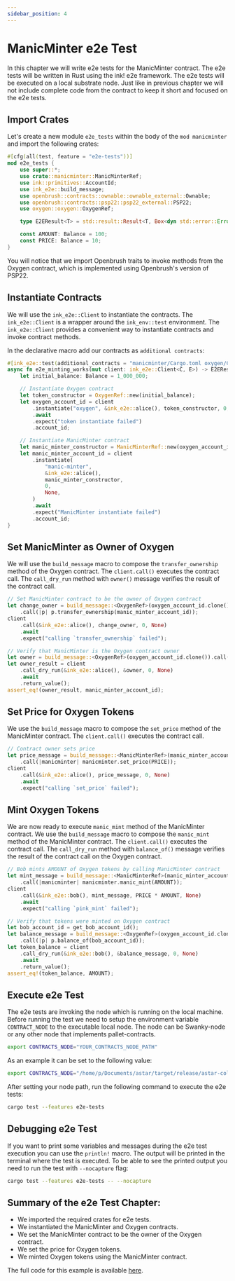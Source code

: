 ```yaml
---
sidebar_position: 4
---
```


# ManicMinter e2e Test
In this chapter we will write e2e tests for the ManicMinter contract. The e2e tests will be written in Rust using the ink! e2e framework. The e2e tests will be executed on a local substrate node.
Just like in previous chapter we will not include complete code from the contract to keep it short and focused on the e2e tests.
## Import Crates
Let's create a new module `e2e_tests` within the body of the `mod manicminter` and import the following crates:
```rust
#[cfg(all(test, feature = "e2e-tests"))]
mod e2e_tests {
    use super::*;
    use crate::manicminter::ManicMinterRef;
    use ink::primitives::AccountId;
    use ink_e2e::build_message;
    use openbrush::contracts::ownable::ownable_external::Ownable;
    use openbrush::contracts::psp22::psp22_external::PSP22;
    use oxygen::oxygen::OxygenRef;

    type E2EResult<T> = std::result::Result<T, Box<dyn std::error::Error>>;

    const AMOUNT: Balance = 100;
    const PRICE: Balance = 10;
}
```
You will notice that we import Openbrush traits to invoke methods from the Oxygen contract, which is implemented using Openbrush's version of PSP22.

## Instantiate Contracts
We will use the `ink_e2e::Client` to instantiate the contracts. The `ink_e2e::Client` is a wrapper around the `ink_env::test` environment. The `ink_e2e::Client` provides a convenient way to instantiate contracts and invoke contract methods. 

In the declarative macro add our contracts as `additional contracts`:
```rust
#[ink_e2e::test(additional_contracts = "manicminter/Cargo.toml oxygen/Cargo.toml")]
async fn e2e_minting_works(mut client: ink_e2e::Client<C, E>) -> E2EResult<()> {
    let initial_balance: Balance = 1_000_000;

    // Instantiate Oxygen contract
    let token_constructor = OxygenRef::new(initial_balance);
    let oxygen_account_id = client
        .instantiate("oxygen", &ink_e2e::alice(), token_constructor, 0, None)
        .await
        .expect("token instantiate failed")
        .account_id;

    // Instantiate ManicMinter contract
    let manic_minter_constructor = ManicMinterRef::new(oxygen_account_id);
    let manic_minter_account_id = client
        .instantiate(
            "manic-minter",
            &ink_e2e::alice(),
            manic_minter_constructor,
            0,
            None,
        )
        .await
        .expect("ManicMinter instantiate failed")
        .account_id;
}
```

## Set ManicMinter as Owner of Oxygen
We will use the `build_message` macro to compose the `transfer_ownership` method of the Oxygen contract. The `client.call()` executes the contract call. The `call_dry_run` method with `owner()` message verifies the result of the contract call.

```rust
// Set ManicMinter contract to be the owner of Oxygen contract
let change_owner = build_message::<OxygenRef>(oxygen_account_id.clone())
    .call(|p| p.transfer_ownership(manic_minter_account_id));
client
    .call(&ink_e2e::alice(), change_owner, 0, None)
    .await
    .expect("calling `transfer_ownership` failed");

// Verify that ManicMinter is the Oxygen contract owner
let owner = build_message::<OxygenRef>(oxygen_account_id.clone()).call(|p| p.owner());
let owner_result = client
    .call_dry_run(&ink_e2e::alice(), &owner, 0, None)
    .await
    .return_value();
assert_eq!(owner_result, manic_minter_account_id);
```

## Set Price for Oxygen Tokens

We  use the `build_message` macro to compose the `set_price` method of the ManicMinter contract. The `client.call()` executes the contract call. 

```rust
// Contract owner sets price
let price_message = build_message::<ManicMinterRef>(manic_minter_account_id.clone())
    .call(|manicminter| manicminter.set_price(PRICE));
client
    .call(&ink_e2e::alice(), price_message, 0, None)
    .await
    .expect("calling `set_price` failed");

```
## Mint Oxygen Tokens
We are now ready to execute `manic_mint` method of the ManicMinter contract. We use the `build_message` macro to compose the `manic_mint` method of the ManicMinter contract. The `client.call()` executes the contract call. The `call_dry_run` method with `balance_of()` message verifies the result of the contract call on the Oxygen contract.

```rust
// Bob mints AMOUNT of Oxygen tokens by calling ManicMinter contract
let mint_message = build_message::<ManicMinterRef>(manic_minter_account_id.clone())
    .call(|manicminter| manicminter.manic_mint(AMOUNT));
client
    .call(&ink_e2e::bob(), mint_message, PRICE * AMOUNT, None)
    .await
    .expect("calling `pink_mint` failed");

// Verify that tokens were minted on Oxygen contract
let bob_account_id = get_bob_account_id();
let balance_message = build_message::<OxygenRef>(oxygen_account_id.clone())
    .call(|p| p.balance_of(bob_account_id));
let token_balance = client
    .call_dry_run(&ink_e2e::bob(), &balance_message, 0, None)
    .await
    .return_value();
assert_eq!(token_balance, AMOUNT);
```

## Execute e2e Test
The e2e tests are invoking the node which is running on the local machine. 
Before running the test we need to setup the environment variable `CONTRACT_NODE` to the executable local node. The node can be Swanky-node or any other node that implements pallet-contracts.
```bash
export CONTRACTS_NODE="YOUR_CONTRACTS_NODE_PATH"
```
As an example it can be set to the following value:
```bash
export CONTRACTS_NODE="/home/p/Documents/astar/target/release/astar-collator"
```
After setting your node path, run the following command to execute the e2e tests:
```bash
cargo test --features e2e-tests
``` 
## Debugging e2e Test
If you want to print some variables and messages during the e2e test execution you can use the `println!` macro. The output will be printed in the terminal where the test is executed. To be able to see the printed output you need to run the test with `--nocapture` flag:
```bash
cargo test --features e2e-tests -- --nocapture
```

## Summary of the e2e Test Chapter:
* We imported the required crates for e2e tests.
* We instantiated the ManicMinter and Oxygen contracts.
* We set the ManicMinter contract to be the owner of the Oxygen contract.
* We set the price for Oxygen tokens.
* We minted Oxygen tokens using the ManicMinter contract.
  
The full code for this example is available [here](https://github.com/inkdevhub/manic-minter).

